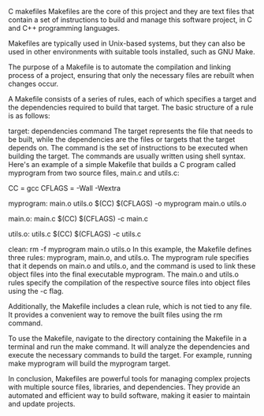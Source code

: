 C makefiles
Makefiles are the core of this project and they are text files that contain a set of instructions to build and manage this software project, in C and C++ programming languages.

Makefiles are typically used in Unix-based systems, but they can also be used in other environments with suitable tools installed, such as GNU Make.

The purpose of a Makefile is to automate the compilation and linking process of a project, ensuring that only the necessary files are rebuilt when changes occur.

A Makefile consists of a series of rules, each of which specifies a target and the dependencies required to build that target. The basic structure of a rule is as follows:

target: dependencies
   command
The target represents the file that needs to be built, while the dependencies are the files or targets that the target depends on. The command is the set of instructions to be executed when building the target. The commands are usually written using shell syntax.
Here's an example of a simple Makefile that builds a C program called myprogram from two source files, main.c and utils.c:

CC = gcc
CFLAGS = -Wall -Wextra

myprogram: main.o utils.o
    $(CC) $(CFLAGS) -o myprogram main.o utils.o

main.o: main.c
    $(CC) $(CFLAGS) -c main.c

utils.o: utils.c
    $(CC) $(CFLAGS) -c utils.c

clean:
    rm -f myprogram main.o utils.o
In this example, the Makefile defines three rules: myprogram, main.o, and utils.o. The myprogram rule specifies that it depends on main.o and utils.o, and the command is used to link these object files into the final executable myprogram. The main.o and utils.o rules specify the compilation of the respective source files into object files using the -c flag.

Additionally, the Makefile includes a clean rule, which is not tied to any file. It provides a convenient way to remove the built files using the rm command.

To use the Makefile, navigate to the directory containing the Makefile in a terminal and run the make command. It will analyze the dependencies and execute the necessary commands to build the target. For example, running make myprogram will build the myprogram target.

In conclusion, Makefiles are powerful tools for managing complex projects with multiple source files, libraries, and dependencies. They provide an automated and efficient way to build software, making it easier to maintain and update projects.

